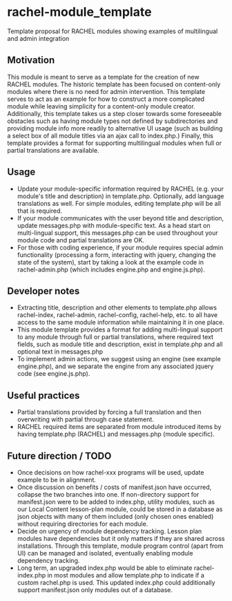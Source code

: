 # rachel-module_template
Template proposal for RACHEL modules showing examples of multilingual and admin integration

## Motivation
This module is meant to serve as a template for the creation of new RACHEL modules. The historic template has been focused on content-only modules where there is no need for admin intervention.  This template serves to act as an example for how to construct a more complicated module while leaving simplicity for a content-only module creator.  Additionally, this template takes us a step closer towards some foreseeable obstacles such as having module types not defined by subdirectories and providing module info more readily to alternative UI usage (such as building a select box of all module titles via an ajax call to index.php.)  Finally, this template provides a format for supporting multilingual modules when full or partial translations are available. 

## Usage

- Update your module-specific information required by RACHEL (e.g. your module's title and description) in template.php. Optionally, add language translations as well. For simple modules, editing template.php will be all that is required.
- If your module communicates with the user beyond title and description, update messages.php with module-specific text.  As a head start on multi-lingual support, this messages.php can be used throughout your module code and partial translations are OK.
- For those with coding experience, if your module requires special admin functionality (processing a form, interacting with jquery, changing the state of the system), start by taking a look at the example code in rachel-admin.php (which includes engine.php and engine.js.php).

## Developer notes 

- Extracting title, description and other elements to template.php allows rachel-index, rachel-admin, rachel-config, rachel-help, etc. to all have access to the same module information while maintaining it in one place.
- This module template provides a format for adding multi-lingual support to any module through full or partial translations, where required text fields, such as module title and description, exist in template.php and all optional text in messages.php
- To implement admin actions, we suggest using an engine (see example engine.php), and we separate the engine from any associated jquery code (see engine.js.php).

## Useful practices

- Partial translations provided by forcing a full translation and then overwriting with partial through case statement.
- RACHEL required items are separated from module introduced items by having template.php (RACHEL) and messages.php (module specific).

## Future direction / TODO

- Once decisions on how rachel-xxx programs will be used, update example to be in alignment. 
- Once discussion on benefits / costs of manifest.json have occurred, collapse the two branches into one.  If non-directory support for manifest.json were to be added to index.php, utility modules, such as our Local Content lesson-plan module, could be stored in a database as json objects with many of them included (only chosen ones enabled) without requiring directories for each module.
- Decide on urgency of module dependency tracking.  Lesson plan modules have dependencies but it only matters if they are shared across installations.  Through this template, module program control (apart from UI) can be managed and isolated, eventually enabling module dependency tracking.
- Long term, an upgraded index.php would be able to eliminate rachel-index.php in most modules and allow template.php to indicate if a custom rachel.php is used.  This updated index.php could additionally support manifest.json only modules out of a database.
